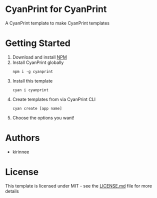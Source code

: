 # CyanPrint for CyanPrint
A CyanPrint template to make CyanPrint templates

# Getting Started
1. Download and install [NPM](https://nodejs.org/en/download/)
2. Install CyanPrint globally
    ```shell
    npm i -g cyanprint
    ```
3. Install this template
    ```shell
    cyan i cyanprint
    ```
4. Create templates from via CyanPrint CLI
    ```shell
    cyan create [app name]
    ```
5. Choose the options you want!
    
# Authors
 - kirinnee
 

 
# License
This template is licensed under MIT - see the [LICENSE.md](LICENSE.MD) file for more details
